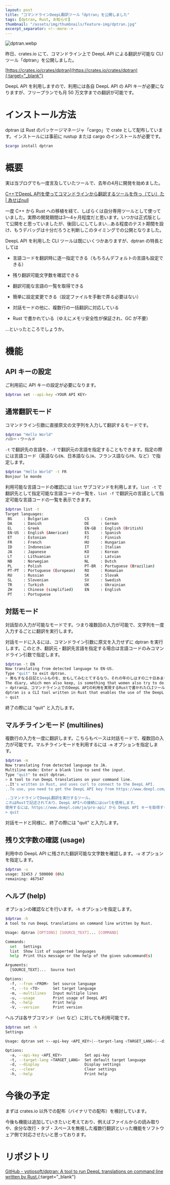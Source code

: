 ```yaml
---
layout: post
title: "コマンドラインDeepL翻訳ツール「dptran」を公開しました"
tags: [dptran, Rust, お知らせ]
thumbnail: "/assets/img/thumbnails/feature-img/dptran.jpg"
excerpt_separator: <!--more-->
---
```


![dptran.webp](../../../assets/img/post/2023-12-01/dptran.webp)

昨日、crates.io にて、コマンドライン上で DeepL API による翻訳が可能な CLI ツール「dptran」を公開しました。

[https://crates.io/crates/dptran](https://crates.io/crates/dptran){:target="_blank"}

DeepL API を利用しますので、利用には各自 DeepL API の API キーが必要になりますが、フリープランでも月 50 万文字までの翻訳が可能です。

# インストール方法

dptran は Rust のパッケージマネージャ「cargo」で crate として配布しています。インストールには事前に rustup または cargo のインストールが必要です。

```bash
$cargo install dptran
```

<!--more-->

# 概要

実は当ブログでも一度言及していたツールで、去年の4月に開発を始めました。

[C++でDeepL APIを使ってコマンドラインから翻訳するツールを作っ（てい）た \| 為せばnull](https://blog.yotiosoft.com/2022/11/30/C++%E3%81%A7DeepL-API%E3%81%A7%E3%82%B3%E3%83%9E%E3%83%B3%E3%83%89%E3%83%A9%E3%82%A4%E3%83%B3%E3%81%8B%E3%82%89%E7%BF%BB%E8%A8%B3%E3%81%99%E3%82%8B%E3%83%84%E3%83%BC%E3%83%AB%E3%82%92%E4%BD%9C%E3%81%A3%E3%81%A6%E3%81%84%E3%81%9F.html)

一度 C++ から Rust への移植を経て、しばらくは自分専用ツールとして使っていました。実際の開発期間は3〜4ヶ月程度だと思います。いつかは正式版として公開をと思っていましたが、後回しにしてしまい…ある程度のテスト期間を設け、もうデバッグは十分だろうと判断しこのタイミングでの公開となりました。

DeepL API を利用した CLI ツールは既にいくつかありますが、dptran の特長としては

- 言語コードを翻訳時に逐一指定できる（もちろんデフォルトの言語も設定できる）

- 残り翻訳可能文字数を確認できる

- 翻訳可能な言語の一覧を取得できる

- 簡単に設定変更できる（設定ファイルを手動で弄る必要はない）

- 対話モードの他に、複数行の一括翻訳に対応している

- Rust で書かれている（ゆえにメモリ安全性が保証され、GC が不要）

…といったところでしょうか。

# 機能

## API キーの設定

ご利用前に API キーの設定が必要になります。

```bash
$dptran set --api-key <YOUR API KEY>
```

## 通常翻訳モード

コマンドライン引数に直接原文の文字列を入力して翻訳するモードです。

```bash
$dptran "Hello World"
ハロー・ワールド
```

``-t`` で翻訳先の言語を、``-f`` で翻訳元の言語を指定することもできます。指定の際には言語コード（英語なら``EN``、日本語なら``JA``、フランス語なら``FR``、など）で指定します。

```bash
$dptran "Hello World" -t FR
Bonjour le monde
```

利用可能な言語コードの確認には ``list`` サブコマンドを利用します。``list -t`` で翻訳先として指定可能な言語コードの一覧を、``list -f`` で翻訳元の言語として指定可能な言語コードの一覧を表示できます。

```bash
$dptran list -t
Target languages:
 BG     : Bulgarian                CS     : Czech
 DA     : Danish                   DE     : German
 EL     : Greek                    EN-GB  : English (British)
 EN-US  : English (American)       ES     : Spanish
 ET     : Estonian                 FI     : Finnish
 FR     : French                   HU     : Hungarian
 ID     : Indonesian               IT     : Italian
 JA     : Japanese                 KO     : Korean
 LT     : Lithuanian               LV     : Latvian
 NB     : Norwegian                NL     : Dutch
 PL     : Polish                   PT-BR  : Portuguese (Brazilian)
 PT-PT  : Portuguese (European)    RO     : Romanian
 RU     : Russian                  SK     : Slovak
 SL     : Slovenian                SV     : Swedish
 TR     : Turkish                  UK     : Ukrainian
 ZH     : Chinese (simplified)     EN     : English
 PT     : Portuguese
```

## 対話モード

対話型の入力が可能なモードです。つまり複数回の入力が可能で、文字列を一度入力するごとに翻訳を実行します。

対話モードに入るには、コマンドライン引数に原文を入力せずに dptran を実行します。このとき、翻訳元・翻訳先言語を指定する場合は言語コードのみコマンドライン引数で指定します。

```bash
$dptran -t EN
Now translating from detected language to EN-US.
Type "quit" to exit dptran.
> 男もすなる日記といふものを、女もしてみむとてするなり。それの年のしはすの二十日あまり一日の、戌の時に門出す。そのよしいさゝかものにかきつく。
The diary, which men also keep, is something that women also try to do. On the first day of the twentieth month of the year, at the time of the dog. The diary is written in a beautiful style.
> dptranは、コマンドライン上でのDeepL APIの利用を実現するRustで書かれたCLIツールです。
dptran is a CLI tool written in Rust that enables the use of the DeepL API on the command line
> quit
```

終了の際には "quit" と入力します。

## マルチラインモード (multilines)

複数行の入力を一度に翻訳します。こちらもベースは対話モードで、複数回の入力が可能です。マルチラインモードを利用するには ``-m`` オプションを指定します。

```bash
$dptran -m
Now translating from detected language to JA.
Multiline mode: Enter a blank line to send the input.
Type "quit" to exit dptran.
> A tool to run DeepL translations on your command line.
..It's written in Rust, and uses curl to connect to the DeepL API.
..To use, you need to get the DeepL API key from https://www.deepl.com/ja/pro-api/.

..コマンドラインでDeepL翻訳を実行するツール。
これはRustで記述されており、DeepL APIへの接続にはcurlを使用します。
使用するには、https://www.deepl.com/ja/pro-api/ から DeepL API キーを取得する必要があります。
> quit
```

対話モードと同様に、終了の際には "quit" と入力します。

## 残り文字数の確認 (usage)

利用中の DeepL API に残された翻訳可能な文字数を確認します。``-u`` オプションを指定します。

```bash
$dptran -u
usage: 32453 / 500000 (6%)
remaining: 467547
```

## ヘルプ (help)

オプションの確認などを行います。``-h`` オプションを指定します。

```bash
$dptran -h
A tool to run DeepL translations on command line written by Rust.

Usage: dptran [OPTIONS] [SOURCE_TEXT]... [COMMAND]

Commands:
  set   Settings
  list  Show list of supperted languages
  help  Print this message or the help of the given subcommand(s)

Arguments:
  [SOURCE_TEXT]...  Source text

Options:
  -f, --from <FROM>  Set source language
  -t, --to <TO>      Set target language
  -m, --multilines   Input multiple lines
  -u, --usage        Print usage of DeepL API
  -h, --help         Print help
  -V, --version      Print version
```

ヘルプは各サブコマンド（``set`` など）に対しても利用可能です。

```bash
$dptran set -h
Settings

Usage: dptran set <--api-key <API_KEY>|--target-lang <TARGET_LANG>|--display|--clear>

Options:
  -a, --api-key <API_KEY>          Set api-key
  -t, --target-lang <TARGET_LANG>  Set default target language
  -d, --display                    Display settings
  -c, --clear                      Clear settings
  -h, --help                       Print help
```

# 今後の予定

まずは crates.io 以外での配布（バイナリでの配布）を検討しています。

今後も機能は追加していきたいと考えており、例えばファイルからの読み取りや、余分な改行・タブ・スペースを無視した複数行翻訳といった機能をソフトウェア側で対応させたいと思っております。

# リポジトリ

[GitHub - yotiosoft/dptran: A tool to run DeepL translations on command line written by Rust.](https://github.com/yotiosoft/dptran){:target="_blank"}
